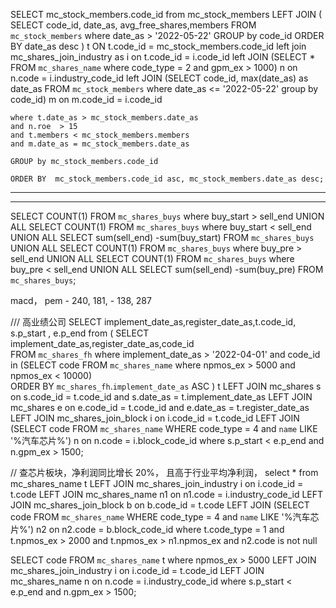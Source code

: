 SELECT  mc_stock_members.code_id from  mc_stock_members 
    LEFT JOIN (
        SELECT code_id, date_as, avg_free_shares,members 
            FROM `mc_stock_members` 
            where date_as > '2022-05-22'
            GROUP by code_id ORDER BY date_as desc
            ) t 
    ON t.code_id = mc_stock_members.code_id 
    left join mc_shares_join_industry as i on t.code_id = i.code_id
    left JOIN (SELECT * FROM `mc_shares_name` where code_type =  2 and gpm_ex > 1000) n on n.code = i.industry_code_id
    left JOIN (SELECT code_id, max(date_as) as date_as FROM `mc_stock_members` where date_as <= '2022-05-22' group by code_id) m on m.code_id = i.code_id 
    
    where t.date_as > mc_stock_members.date_as
    and n.roe  > 15
	and t.members < mc_stock_members.members
    and m.date_as = mc_stock_members.date_as
    
    GROUP by mc_stock_members.code_id
     
    ORDER BY  mc_stock_members.code_id asc, mc_stock_members.date_as desc;
    
-------
-------
    
SELECT COUNT(1) FROM `mc_shares_buys` where buy_start > sell_end
UNION ALL
SELECT COUNT(1)  FROM `mc_shares_buys` where buy_start < sell_end
UNION ALL
SELECT sum(sell_end) -sum(buy_start)  FROM `mc_shares_buys`
UNION ALL
SELECT COUNT(1) FROM `mc_shares_buys` where buy_pre > sell_end
UNION ALL
SELECT COUNT(1)  FROM `mc_shares_buys` where buy_pre < sell_end
UNION ALL
SELECT sum(sell_end) -sum(buy_pre)  FROM `mc_shares_buys`;



macd， pem
    - 240, 181, 
    - 138, 287
    
    
/// 高业绩公司
SELECT implement_date_as,register_date_as,t.code_id, s.p_start , e.p_end from (
    SELECT implement_date_as,register_date_as,code_id  
    FROM `mc_shares_fh` 
    where implement_date_as > '2022-04-01'  and 
        code_id in (SELECT code FROM `mc_shares_name` where npmos_ex > 5000 and npmos_ex < 10000)  
    ORDER BY `mc_shares_fh`.`implement_date_as`  ASC
) t
LEFT JOIN mc_shares s on s.code_id = t.code_id and s.date_as = t.implement_date_as
LEFT JOIN mc_shares e on e.code_id = t.code_id and e.date_as = t.register_date_as
LEFT JOIN mc_shares_join_block i on i.code_id = t.code_id 
LEFT JOIN (SELECT code  FROM `mc_shares_name` WHERE code_type = 4 and `name` LIKE '%汽车芯片%') n on n.code = i.block_code_id
where s.p_start < e.p_end
and n.gpm_ex > 1500;



// 查芯片板块，净利润同比增长 20%， 且高于行业平均净利润， 
select * from mc_shares_name t
LEFT JOIN mc_shares_join_industry i on i.code_id = t.code 
LEFT JOIN mc_shares_name n1 on n1.code = i.industry_code_id
LEFT JOIN mc_shares_join_block b on b.code_id = t.code 
LEFT JOIN (SELECT code  FROM `mc_shares_name` WHERE code_type = 4 and `name` LIKE '%汽车芯片%') n2 
    on n2.code = b.block_code_id
where t.code_type = 1
and t.npmos_ex > 2000
and t.npmos_ex > n1.npmos_ex
and n2.code is not null






SELECT code FROM `mc_shares_name` t where npmos_ex > 5000 
LEFT JOIN mc_shares_join_industry i on i.code_id = t.code_id 
LEFT JOIN mc_shares_name n on n.code = i.industry_code_id
where s.p_start < e.p_end
and n.gpm_ex > 1500;